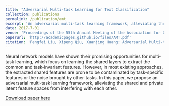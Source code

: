 ```yaml
---
title: "Adversarial Multi-task Learning for Text Classification"
collection: publications
permalink: /publication/amt
excerpt: 'An adversarial multi-task learning framework, alleviating the shared and private latent feature spaces from interfering with each other.'
date: 2017-7-01
venue: 'Proceedings of the 55th Annual Meeting of the Association for Computational Linguistics (Volume 1: Long Papers)'
paperurl: 'http://academicpages.github.io/files/AMT.pdf'
citation: 'Pengfei Liu, Xipeng Qiu, Xuanjing Huang: Adversarial Multi-task Learning for Text Classification. ACL (1) 2017: 1-10'
---
```

Neural network models have shown their promising opportunities for multi-task learning, which focus on learning the shared layers to extract the common and task-invariant features. However, in most existing approaches, the extracted shared features are prone to be contaminated by task-specific features or the noise brought by other tasks. In this paper, we propose an adversarial multi-task learning framework, alleviating the shared and private latent feature spaces from interfering with each other. 

[Download paper here](http://academicpages.github.io/files/AMT.pdf)

